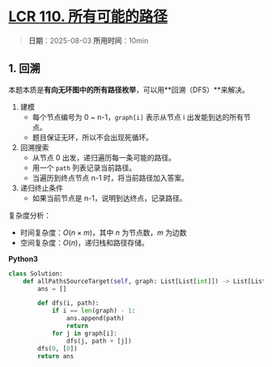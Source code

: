 # [LCR 110. 所有可能的路径](https://leetcode.cn/problems/bP4bmD/description/)

> **日期**：2025-08-03
> **所用时间**：10min

## 1. 回溯

本题本质是**有向无环图中的所有路径枚举**，可以用**回溯（DFS）**来解决。

1. 建模
   - 每个节点编号为 0 ~ n-1，`graph[i]` 表示从节点 i 出发能到达的所有节点。
   - 题目保证无环，所以不会出现死循环。
2. 回溯搜索
   - 从节点 0 出发，递归遍历每一条可能的路径。
   - 用一个 `path` 列表记录当前路径。
   - 当遍历到终点节点 n-1 时，将当前路径加入答案。
3. 递归终止条件
    - 如果当前节点是 n-1，说明到达终点，记录路径。

复杂度分析：

- 时间复杂度：$O(n \times m)$，其中 $n$ 为节点数，$m$ 为边数
- 空间复杂度：$O(n)$，递归栈和路径存储。

**Python3**

```python
class Solution:
    def allPathsSourceTarget(self, graph: List[List[int]]) -> List[List[int]]:
        ans = []

        def dfs(i, path):
            if i == len(graph) - 1:
                ans.append(path)
                return
            for j in graph[i]:
                dfs(j, path + [j])
        dfs(0, [0])
        return ans
```